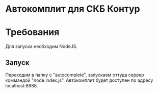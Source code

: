 # Автокомплит для СКБ Контур

# Требования
Для запуска необходим NodeJS.

## Запуск
Переходим в папку с "autocomplete", запускаем оттуда сервер коммандой "node index.js". Автокомплит будет доступен по адресу localhost:8888.
